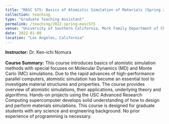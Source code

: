 ```yaml
---
title: "MASC 575: Basics of Atomistic Simulation of Materials (Spring 2022)"
collection: teaching
type: "Graduate Teaching Assistant" 
permalink: /teaching/2022-spring-masc575
venue: "University of Southern California, Mork Family Department of Chemical Engineering & Materials Science"
date: 2022-01-08
location: "Los Angeles, California"
---
```

<b>Instructor:</b> Dr. Ken-ichi Nomura 
<br>
<br>
<b>Course Summary:</b>
This course introduces basics of atomistic simulation methods with special focuses on Molecular Dynamics (MD) and Monte Carlo (MC) simulations. Due to the rapid advances of high-performance parallel computers, atomistic simulation has become an essential tool to investigate material structures and properties. The course provides overview of atomistic simulations, their applications, underlying theory and algorithms. Hands-on projects using the USC Advanced  Research Computing supercomputer develops solid understanding of how to design and perform materials simulations. This course is designed for graduate students with any science and engineering background. No prior experience of programming is necessary.
